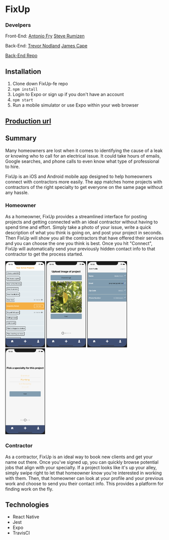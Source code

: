 # FixUp

### Develpers

Front-End:
[Antonio Fry](https://github.com/AntonioFry)
[Steve Rumizen](https://github.com/rumizen)

Back-End:
[Trevor Nodland](https://github.com/tnodland)
[James Cape](https://github.com/james-cape)

[Back-End Repo](https://github.com/james-cape/fixup_backend)

## Installation

1. Clone down FixUp-fe repo
2. `npm install`
3. Login to Expo or sign up if you don't have an account
4. `npm start`
5. Run a mobile simulator or use Expo within your web browser

## [Production url](https://expo.io/@rumizen/FixUp)

## Summary
Many homeowners are lost when it comes to identifying the cause of a leak or knowing who to call for an electrical issue. It could take hours of emails, Google searches, and phone calls to even know what type of professional to hire. 

FixUp is an iOS and Android mobile app designed to help homeowners connect with contractors more easily. The app matches home projects with contractors of the right specialty to get everyone on the same page without any hassle.

### Homeowner

As a homeowner, FixUp provides a streamlined interface for posting projects and getting connected with an ideal contractor without having to spend time and effort. Simply take a photo of your issue, write a quick description of what you think is going on, and post your project in seconds. Then FixUp will show you all the contractors that have offered their services and you can choose the one you think is best. Once you hit "Connect", FixUp will automatically send your previously hidden contact info to that contractor to get the process started.

<p float="left">
  <img src="assets/homeowner-homepage.png" width="25%">
  <img src="assets/upload-photo.png" width="25%">
  <img src="assets/homeowner-edit-profile.png" width="25%">
  <img src="assets/category-select.png" width="25%">
</p>

### Contractor

As a contractor, FixUp is an ideal way to book new clients and get your name out there. Once you've signed up, you can quickly browse potential jobs that align with your specialty. If a project looks like it's up your alley, simply swipe right to let that homeowner know you're interested in working with them. Then, that homeowner can look at your profile and your previous work and choose to send you their contact info. This provides a platform for finding work on the fly.

## Technologies

- React Native
- Jest
- Expo
- TravisCI
